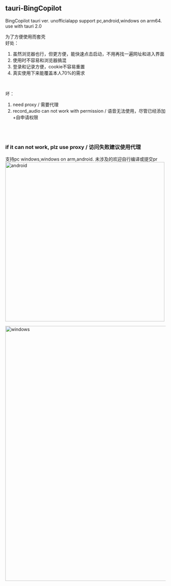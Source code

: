 ## tauri-BingCopilot
BingCopilot tauri ver. unofficialapp support pc,android,windows on arm64. 
<br>use with tauri 2.0

为了方便使用而套壳<br>
好处：
1. 虽然浏览器也行，但更方便，能快速点击启动，不用再找一遍网址和进入界面
2. 使用时不容易和浏览器搞混
3. 登录和记录方便，cookie不容易重置
4. 真实使用下来能覆盖本人70%的需求
<br>

坏：
1. need proxy / 需要代理
2. record_audio can not work with permission / 语音无法使用，尽管已经添加+自申请权限

<br><br>

### if it can not work, plz use proxy  / 访问失败建议使用代理

支持pc windows,windows on arm,android. 未涉及的欢迎自行编译或提交pr
<br>
<img src="https://github.com/Rei1mu/tauri-BingCopilot/assets/94012185/44622c4b-cdc0-4cab-b590-13f42973d98e" width="500" alt="android" align="center" />

<img src="https://github.com/Rei1mu/tauri-BingCopilot/assets/94012185/3ca0967d-3f4b-4ca2-a29d-4956f42930ad" width="800" alt="windows" align="center" />
